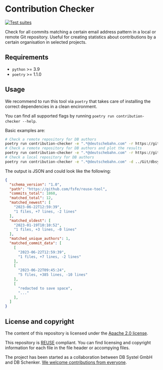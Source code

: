 <!--
SPDX-FileCopyrightText: 2023 DB Systel GmbH

SPDX-License-Identifier: Apache-2.0
-->

# Contribution Checker

[![Test suites](https://github.com/dbschenker/contribution-checker/actions/workflows/test.yaml/badge.svg)](https://github.com/dbschenker/contribution-checker/actions/workflows/test.yaml)
<!-- TODO: Add REUSE API badge once public -->

Check for all commits matching a certain email address pattern in a local or
remote Git repository. Useful for creating statistics about contributions by a
certain organisation in selected projects.

## Requirements

* `python` >= 3.9
* `poetry` >= 1.1.0

## Usage

We recommend to run this tool via `poetry` that takes care of installing the
correct dependencies in a clean encironment.

You can find all supported flags by running `poetry run contribution-checker --help`.

Basic examples are:

```bash
# Check a remote repository for DB authors
poetry run contribution-checker -e ".*@deutschebahn.com" -r https://github.com/dbsystel/playground
# Check a remote repository for DB authors and plot the results
poetry run contribution-checker -e ".*@deutschebahn.com" -r https://github.com/fsfe/reuse-tool --plot
# Check a local repository for DB authors
poetry run contribution-checker -e ".*@deutschebahn.com" -d ../Git/dbsystel-playground
```

The output is JSON and could look like the following:

```json
{
  "schema_version": "1.0",
  "path": "https://github.com/fsfe/reuse-tool",
  "commits_total": 1860,
  "matched_total": 12,
  "matched_newest": [
    "2023-06-22T12:59:39",
    "1 files, +7 lines, -2 lines"
  ],
  "matched_oldest": [
    "2023-01-19T10:10:52",
    "1 files, +3 lines, -0 lines"
  ],
  "matched_unique_authors": 1,
  "matched_commit_data": [
    [
      "2023-06-22T12:59:39",
      "1 files, +7 lines, -2 lines"
    ],
    [
      "2023-06-22T09:45:24",
      "5 files, +385 lines, -10 lines"
    ],
    [
      "redacted to save space",
      "..."
    ],
  ]
}
```

## License and copyright

The content of this repository is licensed under the [Apache 2.0
license](https://www.apache.org/licenses/LICENSE-2.0).

This repository is [REUSE](https://reuse.software) compliant. You can find
licensing and copyright information for each file in the file header or
accompying files.

The project has been started as a collaboration between DB Systel GmbH and DB
Schenker. [We welcome contributions from everyone](CONTRIBUTING.md).
